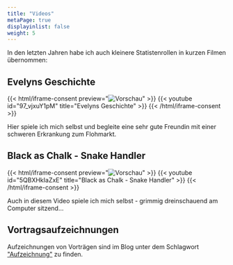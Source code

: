 ```yaml
---
title: "Videos"
metaPage: true
displayinlist: false
weight: 5
---
```


In den letzten Jahren habe ich auch kleinere Statistenrollen in kurzen Filmen übernommen:

## Evelyns Geschichte
{{< html/iframe-consent preview="<img class='video-preview' src='./videos/unverzichtbar-boxed.jpg' alt='Vorschau'>" >}}
    {{< youtube id="97_vjxuY1pM" title="Evelyns Geschichte" >}}
{{< /html/iframe-consent >}}

Hier spiele ich mich selbst und begleite eine sehr gute Freundin mit einer schweren Erkrankung zum Flohmarkt.

## Black as Chalk - Snake Handler
{{< html/iframe-consent  preview="<img class='video-preview' src='./videos/snakehandler-boxed.jpg' alt='Vorschau'>" >}}
    {{< youtube id="5QBXHkIaZxE" title="Black as Chalk - Snake Handler" >}}
{{< /html/iframe-consent >}}

Auch in diesem Video spiele ich mich selbst - grimmig dreinschauend am Computer sitzend...

## Vortragsaufzeichnungen

Aufzeichnungen von Vorträgen sind im Blog unter dem Schlagwort ["Aufzeichnung"](/tags/Recording/) zu finden.
